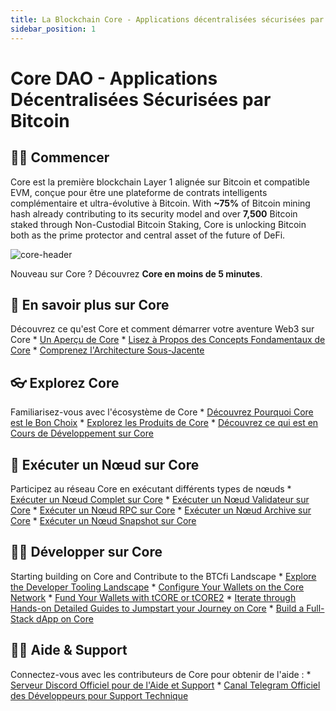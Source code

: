 ```yaml
---
title: La Blockchain Core - Applications décentralisées sécurisées par Bitcoin
sidebar_position: 1
---
```


# Core DAO - Applications Décentralisées Sécurisées par Bitcoin

## 👨‍💻 Commencer

Core est la première blockchain Layer 1 alignée sur Bitcoin et compatible EVM, conçue pour être une plateforme de contrats intelligents complémentaire et ultra-évolutive à Bitcoin. With **~75%** of Bitcoin mining hash already contributing to its security model and over **7,500** Bitcoin staked through Non-Custodial Bitcoin Staking, Core is unlocking Bitcoin both as the prime protector and central asset of the future of DeFi.

![core-header](../static/img/core-header.png)

Nouveau sur Core ? Découvrez **Core en moins de 5 minutes**.

## 📔 En savoir plus sur Core

Découvrez ce qu'est Core et comment démarrer votre aventure Web3 sur Core
\* [Un Aperçu de Core](./Learn/introduction/what-is-core-chain.md)
\* [Lisez à Propos des Concepts Fondamentaux de Core](category/core-concepts)
\* [Comprenez l'Architecture Sous-Jacente](./Learn/core-concepts/architecture.md)

## 👓 Explorez Core

Familiarisez-vous avec l'écosystème de Core
\* [Découvrez Pourquoi Core est le Bon Choix](./Learn/introduction/why-core-chain.md)
\* [Explorez les Produits de Core](category/products)
\* [Découvrez ce qui est en Cours de Développement sur Core](https://coredao.org/explore/ecosystem)

## 🔌 Exécuter un Nœud sur Core

Participez au réseau Core en exécutant différents types de nœuds
\* [Exécuter un Nœud Complet sur Core](./Node/Full-Node/on-mainnet.md)
\* [Exécuter un Nœud Validateur sur Core](./Node/config/validator-node-config.md)
\* [Exécuter un Nœud RPC sur Core](./Node/config/rpc-node-config.md)
\* [Exécuter un Nœud Archive sur Core](./Node/config/archive-node-config.md)
\* [Exécuter un Nœud Snapshot sur Core](./Node/config/snapshot-node-config.md)

## 👨‍🔧 Développer sur Core

Starting building on Core and Contribute to the BTCfi Landscape
\* [Explore the Developer Tooling Landscape](./Dev-Guide/dev-tools.md)
\* [Configure Your Wallets on the Core Network](./Dev-Guide/core-testnet-wallet-config.md)
\* [Fund Your Wallets with tCORE or tCORE2](./Dev-Guide/core-faucet.md)
\* [Iterate through Hands-on Detailed Guides to Jumpstart your Journey on Core](category/dev-guides)
\* [Build a Full-Stack dApp on Core](./Dev-Guide/dapp-on-core.md)

## 🙋‍♀️ Aide & Support

Connectez-vous avec les contributeurs de Core pour obtenir de l'aide :
\* [Serveur Discord Officiel pour de l'Aide et Support](https://discord.com/invite/coredaoofficial)
\* [Canal Telegram Officiel des Développeurs pour Support Technique](https://t.me/CoreDAOTelegram)
